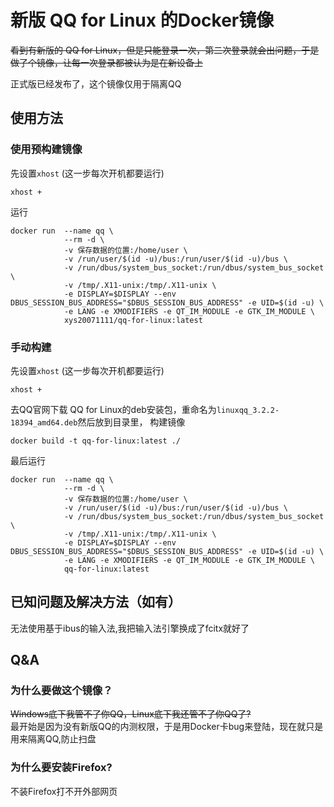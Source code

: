 # 新版 QQ for Linux 的Docker镜像

<del>
看到有新版的 QQ for Linux，但是只能登录一次，第二次登录就会出问题，于是做了个镜像，让每一次登录都被认为是在新设备上   
</del>  

正式版已经发布了，这个镜像仅用于隔离QQ  
## 使用方法

### 使用预构建镜像
先设置`xhost` (这一步每次开机都要运行)
```
xhost +
```
运行
```
docker run  --name qq \
            --rm -d \
            -v 保存数据的位置:/home/user \
            -v /run/user/$(id -u)/bus:/run/user/$(id -u)/bus \
            -v /run/dbus/system_bus_socket:/run/dbus/system_bus_socket \
            -v /tmp/.X11-unix:/tmp/.X11-unix \
            -e DISPLAY=$DISPLAY --env DBUS_SESSION_BUS_ADDRESS="$DBUS_SESSION_BUS_ADDRESS" -e UID=$(id -u) \
            -e LANG -e XMODIFIERS -e QT_IM_MODULE -e GTK_IM_MODULE \
            xys20071111/qq-for-linux:latest
```
### 手动构建
先设置`xhost` (这一步每次开机都要运行)
```
xhost +
```
去QQ官网下载 QQ for Linux的deb安装包，重命名为`linuxqq_3.2.2-18394_amd64.deb`然后放到目录里，
构建镜像
```
docker build -t qq-for-linux:latest ./
```
最后运行
```
docker run  --name qq \
            --rm -d \
            -v 保存数据的位置:/home/user \
            -v /run/user/$(id -u)/bus:/run/user/$(id -u)/bus \
            -v /run/dbus/system_bus_socket:/run/dbus/system_bus_socket \
            -v /tmp/.X11-unix:/tmp/.X11-unix \
            -e DISPLAY=$DISPLAY --env DBUS_SESSION_BUS_ADDRESS="$DBUS_SESSION_BUS_ADDRESS" -e UID=$(id -u) \
            -e LANG -e XMODIFIERS -e QT_IM_MODULE -e GTK_IM_MODULE \
            qq-for-linux:latest
```

## 已知问题及解决方法（如有）
无法使用基于ibus的输入法,我把输入法引擎换成了fcitx就好了

## Q&A

### 为什么要做这个镜像？
<del>Windows底下我管不了你QQ，Linux底下我还管不了你QQ了?</del>  
最开始是因为没有新版QQ的内测权限，于是用Docker卡bug来登陆，现在就只是用来隔离QQ,防止扫盘  

### 为什么要安装Firefox?
不装Firefox打不开外部网页

